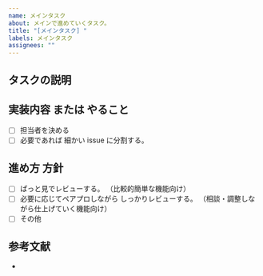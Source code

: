 ```yaml
---
name: メインタスク
about: メインで進めていくタスク。
title: "[メインタスク] "
labels: メインタスク
assignees: ""
---
```


## タスクの説明

## 実装内容 または やること

 <!-- 決定したら記入 -->

- [ ] 担当者を決める
- [ ] 必要であれば 細かい issue に分割する。

## 進め方 方針

- [ ] ぱっと見でレビューする。 （比較的簡単な機能向け）
- [ ] 必要に応じてペアプロしながら しっかりレビューする。 （相談・調整しながら仕上げていく機能向け）
- [ ] その他

## 参考文献

<!-- 要件定義書・設計書などのリンクを貼る -->

-
